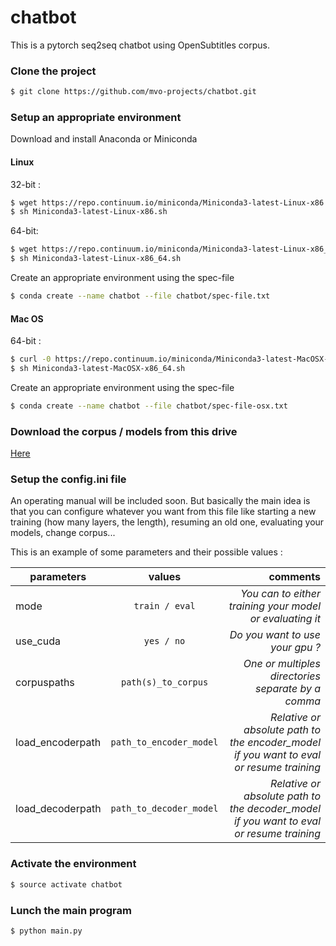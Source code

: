# chatbot
This is a pytorch seq2seq chatbot using OpenSubtitles corpus.

### Clone the project
```sh
$ git clone https://github.com/mvo-projects/chatbot.git
```

### Setup an appropriate environment
Download and install Anaconda or Miniconda

#### Linux
32-bit :
```sh
$ wget https://repo.continuum.io/miniconda/Miniconda3-latest-Linux-x86.sh
$ sh Miniconda3-latest-Linux-x86.sh
```
64-bit:
```sh
$ wget https://repo.continuum.io/miniconda/Miniconda3-latest-Linux-x86_64.sh
$ sh Miniconda3-latest-Linux-x86_64.sh
```
Create an appropriate environment using the spec-file
```sh
$ conda create --name chatbot --file chatbot/spec-file.txt
```

#### Mac OS

64-bit :
```sh
$ curl -0 https://repo.continuum.io/miniconda/Miniconda3-latest-MacOSX-x86_64.sh
$ sh Miniconda3-latest-MacOSX-x86_64.sh
```
Create an appropriate environment using the spec-file
```sh
$ conda create --name chatbot --file chatbot/spec-file-osx.txt
```

### Download the corpus / models from this drive
[Here](https://drive.google.com/open?id=1BqaIDIR2vJMMCgrFuKBtPo9Px_QXqw2n)

### Setup the config.ini file
An operating manual will be included soon.
But basically the main idea is that you can configure whatever you want from this file like starting a new training (how many layers, the length), resuming an old one, evaluating your models, change corpus... 

This is an example of some parameters and their possible values :

| parameters       | values                  | comments                                                                                |
| ---------------- |:-----------------------:| ---------------------------------------------------------------------------------------:|
| mode             | `train / eval`          | *You can to either training your model or evaluating it*                                |
| use_cuda         | `yes / no`              | *Do you want to use your gpu ?*                                                         |
| corpuspaths      | `path(s)_to_corpus`     | *One or multiples directories separate by a comma*                                      |
| load_encoderpath | `path_to_encoder_model` | *Relative or absolute path to the encoder_model if you want to eval or resume training* |
| load_decoderpath | `path_to_decoder_model` | *Relative or absolute path to the decoder_model if you want to eval or resume training* |

### Activate the environment
```sh
$ source activate chatbot
```

### Lunch the main program
```sh
$ python main.py
```
